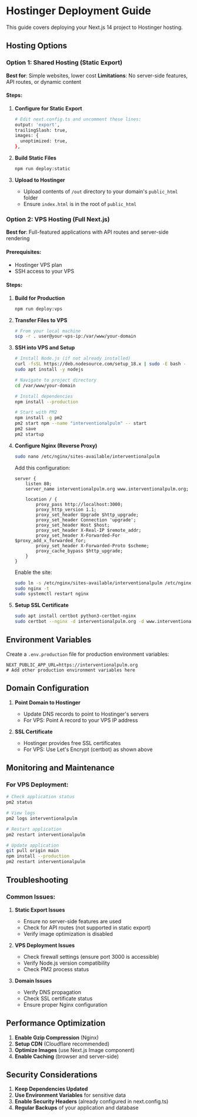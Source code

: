 # Hostinger Deployment Guide

This guide covers deploying your Next.js 14 project to Hostinger hosting.

## Hosting Options

### Option 1: Shared Hosting (Static Export)

**Best for**: Simple websites, lower cost
**Limitations**: No server-side features, API routes, or dynamic content

#### Steps:

1. **Configure for Static Export**

   ```bash
   # Edit next.config.ts and uncomment these lines:
   output: 'export',
   trailingSlash: true,
   images: {
     unoptimized: true,
   },
   ```

2. **Build Static Files**

   ```bash
   npm run deploy:static
   ```

3. **Upload to Hostinger**
   - Upload contents of `/out` directory to your domain's `public_html` folder
   - Ensure `index.html` is in the root of `public_html`

### Option 2: VPS Hosting (Full Next.js)

**Best for**: Full-featured applications with API routes and server-side rendering

#### Prerequisites:

- Hostinger VPS plan
- SSH access to your VPS

#### Steps:

1. **Build for Production**

   ```bash
   npm run deploy:vps
   ```

2. **Transfer Files to VPS**

   ```bash
   # From your local machine
   scp -r . user@your-vps-ip:/var/www/your-domain
   ```

3. **SSH into VPS and Setup**

   ```bash
   # Install Node.js (if not already installed)
   curl -fsSL https://deb.nodesource.com/setup_18.x | sudo -E bash -
   sudo apt install -y nodejs

   # Navigate to project directory
   cd /var/www/your-domain

   # Install dependencies
   npm install --production

   # Start with PM2
   npm install -g pm2
   pm2 start npm --name "interventionalpulm" -- start
   pm2 save
   pm2 startup
   ```

4. **Configure Nginx (Reverse Proxy)**

   ```bash
   sudo nano /etc/nginx/sites-available/interventionalpulm
   ```

   Add this configuration:

   ```nginx
   server {
       listen 80;
       server_name interventionalpulm.org www.interventionalpulm.org;

       location / {
           proxy_pass http://localhost:3000;
           proxy_http_version 1.1;
           proxy_set_header Upgrade $http_upgrade;
           proxy_set_header Connection 'upgrade';
           proxy_set_header Host $host;
           proxy_set_header X-Real-IP $remote_addr;
           proxy_set_header X-Forwarded-For $proxy_add_x_forwarded_for;
           proxy_set_header X-Forwarded-Proto $scheme;
           proxy_cache_bypass $http_upgrade;
       }
   }
   ```

   Enable the site:

   ```bash
   sudo ln -s /etc/nginx/sites-available/interventionalpulm /etc/nginx/sites-enabled/
   sudo nginx -t
   sudo systemctl restart nginx
   ```

5. **Setup SSL Certificate**
   ```bash
   sudo apt install certbot python3-certbot-nginx
   sudo certbot --nginx -d interventionalpulm.org -d www.interventionalpulm.org
   ```

## Environment Variables

Create a `.env.production` file for production environment variables:

```env
NEXT_PUBLIC_APP_URL=https://interventionalpulm.org
# Add other production environment variables here
```

## Domain Configuration

1. **Point Domain to Hostinger**
   - Update DNS records to point to Hostinger's servers
   - For VPS: Point A record to your VPS IP address

2. **SSL Certificate**
   - Hostinger provides free SSL certificates
   - For VPS: Use Let's Encrypt (certbot) as shown above

## Monitoring and Maintenance

### For VPS Deployment:

```bash
# Check application status
pm2 status

# View logs
pm2 logs interventionalpulm

# Restart application
pm2 restart interventionalpulm

# Update application
git pull origin main
npm install --production
pm2 restart interventionalpulm
```

## Troubleshooting

### Common Issues:

1. **Static Export Issues**
   - Ensure no server-side features are used
   - Check for API routes (not supported in static export)
   - Verify image optimization is disabled

2. **VPS Deployment Issues**
   - Check firewall settings (ensure port 3000 is accessible)
   - Verify Node.js version compatibility
   - Check PM2 process status

3. **Domain Issues**
   - Verify DNS propagation
   - Check SSL certificate status
   - Ensure proper Nginx configuration

## Performance Optimization

1. **Enable Gzip Compression** (Nginx)
2. **Setup CDN** (Cloudflare recommended)
3. **Optimize Images** (use Next.js Image component)
4. **Enable Caching** (browser and server-side)

## Security Considerations

1. **Keep Dependencies Updated**
2. **Use Environment Variables** for sensitive data
3. **Enable Security Headers** (already configured in next.config.ts)
4. **Regular Backups** of your application and database
